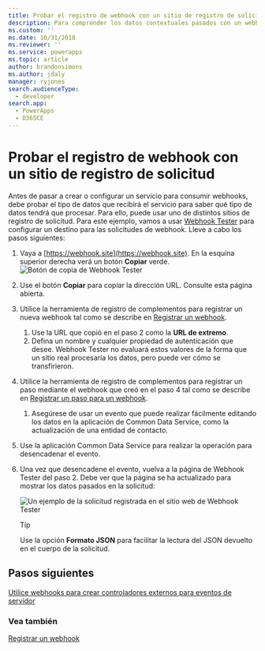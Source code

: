 ```yaml
---
title: Probar el registro de webhook con un sitio de registro de solicitud (Common Data Service) | Microsoft Docs
description: Para comprender los datos contextuales pasados con un webhook conviene usar un sitio de registro de solicitud para explorar los datos. En este tema se describirá cómo hacerlo.
ms.custom: ''
ms.date: 10/31/2018
ms.reviewer: ''
ms.service: powerapps
ms.topic: article
author: brandonsimons
ms.author: jdaly
manager: ryjones
search.audienceType:
  - developer
search.app:
  - PowerApps
  - D365CE
---
```

# <a name="test-webhook-registration-with-request-logging-site"></a>Probar el registro de webhook con un sitio de registro de solicitud 

Antes de pasar a crear o configurar un servicio para consumir webhooks, debe probar el tipo de datos que recibirá el servicio para saber qué tipo de datos tendrá que procesar. Para ello, puede usar uno de distintos sitios de registro de solicitud. Para este ejemplo, vamos a usar [Webhook Tester](https://webhook.site) para configurar un destino para las solicitudes de webhook. Lleve a cabo los pasos siguientes:

1. Vaya a [https://webhook.site](https://webhook.site). En la esquina superior derecha verá un botón **Copiar** verde.
    ![Botón de copia de Webhook Tester](media/webhook-tester-copy-button.png)
1. Use el botón **Copiar** para copiar la dirección URL. Consulte esta página abierta.
1. Utilice la herramienta de registro de complementos para registrar un nueva webhook tal como se describe en [Registrar un webhook](register-web-hook.md). 
    1. Use la URL que copió en el paso 2 como la **URL de extremo**. 
    1. Defina un nombre y cualquier propiedad de autenticación que desee. Webhook Tester no evaluará estos valores de la forma que un sitio real procesaría los datos, pero puede ver cómo se transfirieron.
1. Utilice la herramienta de registro de complementos para registrar un paso mediante el webhook que creó en el paso 4 tal como se describe en [Registrar un paso para un webhook](register-web-hook.md#register-a-step-for-a-webhook). 
    1. Asegúrese de usar un evento que puede realizar fácilmente editando los datos en la aplicación de Common Data Service, como la actualización de una entidad de contacto.
1. Use la aplicación Common Data Service para realizar la operación para desencadenar el evento.
1. Una vez que desencadene el evento, vuelva a la página de Webhook Tester del paso 2. Debe ver que la página se ha actualizado para mostrar los datos pasados en la solicitud:

    ![Un ejemplo de la solicitud registrada en el sitio web de Webhook Tester](media/webhook-tester-example.png)

    > [!TIP]
    > Use la opción **Formato JSON** para facilitar la lectura del JSON devuelto en el cuerpo de la solicitud.

## <a name="next-steps"></a>Pasos siguientes

[Utilice webhooks para crear controladores externos para eventos de servidor](use-webhooks.md)

### <a name="see-also"></a>Vea también
[Registrar un webhook](register-web-hook.md)